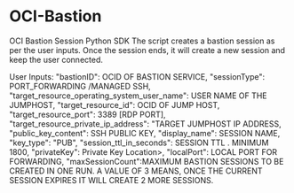 # OCI-Bastion
OCI Bastion Session Python SDK
The script creates a bastion session as per the user inputs. Once the session ends, it will create a new session and keep the user connected. 

User Inputs:
"bastionID": OCID OF BASTION SERVICE,
"sessionType": PORT_FORWARDING /MANAGED SSH,
"target_resource_operating_system_user_name": USER NAME OF THE JUMPHOST,
"target_resource_id": OCID OF JUMP HOST,
"target_resource_port": 3389 [RDP PORT],
"target_resource_private_ip_address": "TARGET JUMPHOST IP ADDRESS,
"public_key_content": SSH PUBLIC KEY,
"display_name": SESSION NAME,
"key_type": "PUB",
"session_ttl_in_seconds": SESSION TTL . MINIMUM 1800,
"privateKey": Private Key Location>,
"localPort": LOCAL PORT FOR FORWARDING,
"maxSessionCount":MAXIMUM BASTION SESSIONS TO BE CREATED IN ONE RUN. A VALUE OF 3 MEANS, ONCE THE CURRENT SESSION EXPIRES IT WILL CREATE 2 MORE SESSIONS. 
